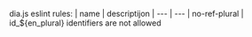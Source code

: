 dia.js eslint rules:
| name | descriptijon
| --- | ---
| no-ref-plural  | id_${en_plural} identifiers are not allowed

